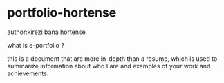 # portfolio-hortense

author:kirezi bana hortense

what is e-portfolio ?

this is a document that are more in-depth than a resume, which is used to summarize information about who I are and examples of your work and achievements.
